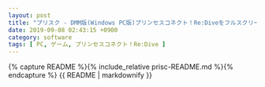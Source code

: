 ```yaml
---
layout: post
title: "プリスク - DMM版(Windows PC版)プリンセスコネクト！Re:Diveをフルスクリーン化"
date: 2019-09-08 02:43:15 +0900
category: software
tags: [ PC, ゲーム, プリンセスコネクト！Re:Dive ]
---
```

{% capture README %}{% include_relative prisc-README.md %}{% endcapture %}
{{ README | markdownify }}
